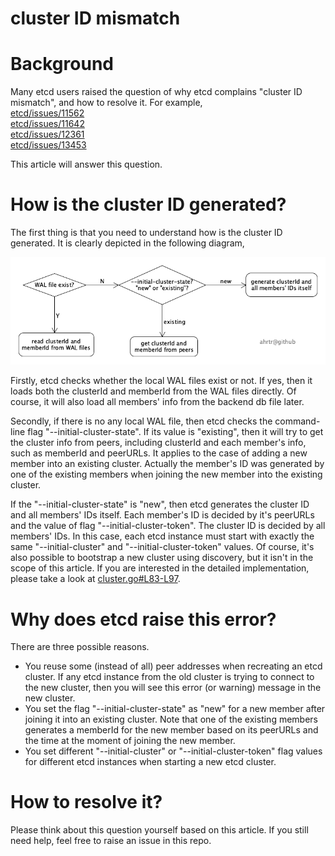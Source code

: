 cluster ID mismatch
======
# Background
Many etcd users raised the question of why etcd complains "cluster ID mismatch", and how to resolve it. For example, <br>
[etcd/issues/11562](https://github.com/etcd-io/etcd/issues/11562) <br>
[etcd/issues/11642](https://github.com/etcd-io/etcd/issues/11642) <br> 
[etcd/issues/12361](https://github.com/etcd-io/etcd/issues/12361) <br>
[etcd/issues/13453](https://github.com/etcd-io/etcd/issues/13453) <br>

This article will answer this question. 

# How is the cluster ID generated?
The first thing is that you need to understand how is the cluster ID generated. It is clearly depicted in the following diagram,

![cluster_id_mismatch](images/cluster_id_mismatch.png)

Firstly, etcd checks whether the local WAL files exist or not. If yes, then it loads both the clusterId and memberId from the WAL files directly. Of course, it will also load all members' info from the backend db file later. 

Secondly, if there is no any local WAL file, then etcd checks the command-line flag "--initial-cluster-state". If its value is "existing", then it will try to get the cluster info from peers, including clusterId and each member's info, such as memberId and peerURLs. It applies to the case of adding a new member into an existing cluster. Actually the member's ID was generated by one of the existing members when joining the new member into the existing cluster.

If the "--initial-cluster-state" is "new", then etcd generates the cluster ID and all members' IDs itself. Each member's ID is decided by it's peerURLs and the value of flag "--initial-cluster-token". The cluster ID is decided by all members' IDs. In this case, each etcd instance must start with exactly the same "--initial-cluster" and "--initial-cluster-token" values. Of course, it's also possible to bootstrap a new cluster using discovery, but it isn't in the scope of this article. If you are interested in the detailed implementation, please take a look at [cluster.go#L83-L97](https://github.com/etcd-io/etcd/blob/4e97271e4ec5b50dffeff31bbfb69fc2f2b28d93/server/etcdserver/api/membership/cluster.go#L83-L97).

# Why does etcd raise this error?
There are three possible reasons.

- You reuse some (instead of all) peer addresses when recreating an etcd cluster. If any etcd instance from the old cluster is trying to connect to the new cluster, then you will see this error (or warning) message in the new cluster.
- You set the flag "--initial-cluster-state" as "new" for a new member after joining it into an existing cluster. Note that one of the existing members generates a memberId for the new member based on its peerURLs and the time at the moment of joining the new member.
- You set different "--initial-cluster" or "--initial-cluster-token" flag values for different etcd instances when starting a new etcd cluster.

# How to resolve it?
Please think about this question yourself based on this article. If you still need help, feel free to raise an issue in this repo.

